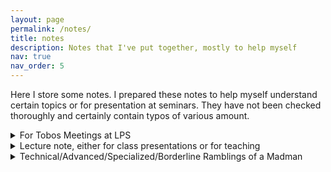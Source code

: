 ```yaml
---
layout: page
permalink: /notes/
title: notes
description: Notes that I've put together, mostly to help myself
nav: true
nav_order: 5
---
```


Here I store some notes. I prepared these notes to help myself understand certain topics or for presentation at seminars. They have not been checked thoroughly and certainly contain typos of various amount. 

<details><summary style="cursor: pointer">For Tobos Meetings at LPS</summary>

<div style="margin-left: 1em;">

Every now and then, Toby and his students run regular meetings to learn a particular topic, read a specfic paper, or to practice talking about works in progress. Here are the notes I prepared for these meetings. <br>

- 2022.Nov.22: Normal forms for \(\Sigma^1_1\), Luzin's arithmetic example, and prewellorderings. <a href="Nov_22_2022_Sigma11_normal_form_norms_prewellorderings.pdf">PDF</a>


<br><br>

</div>
</details>



<details><summary style="cursor: pointer">Lecture note, either for class presentations or for teaching</summary>

<div style="margin-left: 1em;">

- Introduction to Inaccessible Cardinals. <a href="intro_to_inaccessibility.pdf">PDF</a> <br>
- Measurable Cardinals and Elementary Embeddings. <a href="Measurable_Cardinal_Elem_Emb.pdf">PDF </a> <br>
- Product Forcing, Iterated Forcing, Continuum Coding, and Forcing the Ground Axiom.<a href="forcing_ground_axiom.pdf"> PDF </a> <br>
- (in Chinese) Magidor Characterization of Supercompactness, and Generic Ultrapowers. <a href="fudan_forcing_seminar_July22.pdf"> PDF </a> <br>
- (in Chinese, for general public) Infinity, Paradox, and Limits of Thoughts.<a href="Infinity__Paradox__and_the_Limits_of_Thoughts.pdf"> PDF </a> <br>
- (teaching material for intro logic) Decision tree method for filling out truth tables <a href="LPS30_decision_tree.pdf"> PDF </a> <br>

<br><br>
</div>
</details>



<details><summary style="cursor: pointer">Technical/Advanced/Specialized/Borderline Ramblings of a Madman</summary>

<div style="margin-left: 1em;">

- Mouse capturing phenomena at \(\Delta^1_1\) and \(\Delta^1_2\). <a href="mouse_set_capturing.pdf"> PDF </a> <br>
- The largest \(\Pi^1_1\) thin set as a sharp. <a href="largest_thin_set_as_a_sharp.pdf"> PDF </a> <br>

<br><br>
</div>
</details>

